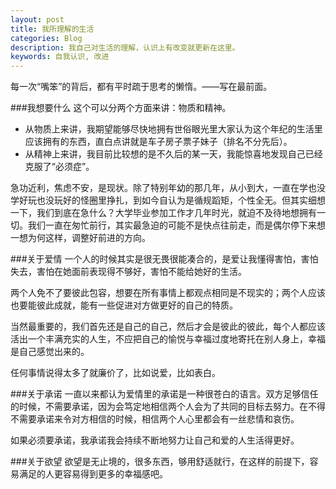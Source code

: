 ```yaml
---
layout: post
title: 我所理解的生活
categories: Blog
description: 我自己对生活的理解，认识上有改变就更新在这里。
keywords: 自我认识, 改进
---
```


每一次“嘴笨”的背后，都有平时疏于思考的懒惰。——写在最前面。

###我想要什么
这个可以分两个方面来讲：物质和精神。  

* 从物质上来讲，我期望能够尽快地拥有世俗眼光里大家认为这个年纪的生活里应该拥有的东西，直白点讲就是车子房子票子妹子（排名不分先后）。  
* 从精神上来讲，我目前比较想的是不久后的某一天，我能惊喜地发现自己已经克服了“必须症”。

急功近利，焦虑不安，是现状。除了特别年幼的那几年，从小到大，一直在学也没学好玩也没玩好的怪圈里挣扎，到如今自认为是循规蹈矩，个性全无。但其实细想一下，我们到底在急什么？大学毕业参加工作才几年时光，就迫不及待地想拥有一切。我们一直在匆忙前行，其实最急迫的可能不是快点往前走，而是偶尔停下来想一想为何这样，调整好前进的方向。

###关于爱情
一个人的时候其实是很无畏很能凑合的，是爱让我懂得害怕，害怕失去，害怕在她面前表现得不够好，害怕不能给她好的生活。

两个人免不了要彼此包容，想要在所有事情上都观点相同是不现实的；两个人应该也要能彼此成就，能有一些促进对方做更好的自己的特质。  

当然最重要的，我们首先还是自己的自己，然后才会是彼此的彼此，每个人都应该活出一个丰满充实的人生，不应把自己的愉悦与幸福过度地寄托在别人身上，幸福是自己感觉出来的。

任何事情说得太多了就廉价了，比如说爱，比如表白。  

###关于承诺
一直以来都认为爱情里的承诺是一种很苍白的语言。双方足够信任的时候，不需要承诺，因为会笃定地相信两个人会为了共同的目标去努力。在不得不需要承诺来令对方相信的时候，相信两个人心里都会有一丝悲情和哀伤。  

如果必须要承诺，我承诺我会持续不断地努力让自己和爱的人生活得更好。  

###关于欲望
欲望是无止境的，很多东西，够用舒适就行，在这样的前提下，容易满足的人更容易得到更多的幸福感吧。  
